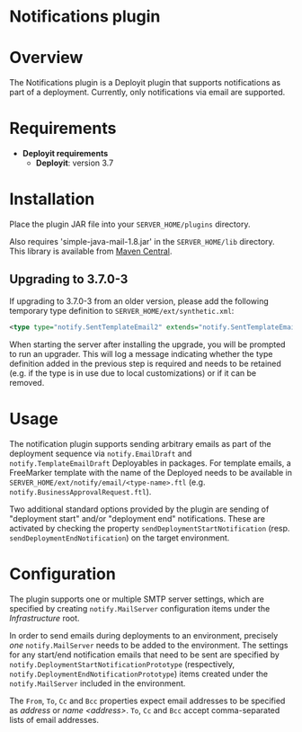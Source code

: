 # Notifications plugin #

# Overview #

The Notifications plugin is a Deployit plugin that supports notifications as part of a deployment. Currently, only notifications via email are supported.

# Requirements #

* **Deployit requirements**
	* **Deployit**: version 3.7

# Installation #

Place the plugin JAR file into your `SERVER_HOME/plugins` directory. 

Also requires 'simple-java-mail-1.8.jar' in the `SERVER_HOME/lib` directory. This library is available from [Maven Central](http://search.maven.org/#search|ga|1|simple-java-mail-1.8).

## Upgrading to 3.7.0-3 ##

If upgrading to 3.7.0-3 from an older version, please add the following temporary type definition to `SERVER_HOME/ext/synthetic.xml`:

```xml
<type type="notify.SentTemplateEmail2" extends="notify.SentTemplateEmail" />
```

When starting the server after installing the upgrade, you will be prompted to run an upgrader. This will log a message indicating whether the type definition added in the previous step is required and needs to be retained (e.g. if the type is in use due to local customizations) or if it can be removed.

# Usage

The notification plugin supports sending arbitrary emails as part of the deployment sequence via `notify.EmailDraft` and `notify.TemplateEmailDraft` Deployables in packages. For template emails, a FreeMarker template with the name of the Deployed needs to be available in `SERVER_HOME/ext/notify/email/<type-name>.ftl` (e.g. `notify.BusinessApprovalRequest.ftl`).

Two additional standard options provided by the plugin are sending of "deployment start" and/or "deployment end" notifications. These are activated by checking the property `sendDeploymentStartNotification` (resp. `sendDeploymentEndNotification`) on the target environment.

# Configuration #

The plugin supports one or multiple SMTP server settings, which are specified by creating `notify.MailServer` configuration items under the _Infrastructure_ root.

In order to send emails during deployments to an environment, precisely *one* `notify.MailServer` needs to be added to the environment. The settings for any start/end notification emails that need to be sent are specified by `notify.DeploymentStartNotificationPrototype` (respectively, `notify.DeploymentEndNotificationPrototype`) items created under the `notify.MailServer` included in the environment.

The `From`, `To`, `Cc` and `Bcc` properties expect email addresses to be specified as _address_ or _name &lt;address&gt;_. `To`, `Cc` and `Bcc` accept comma-separated lists of email addresses.